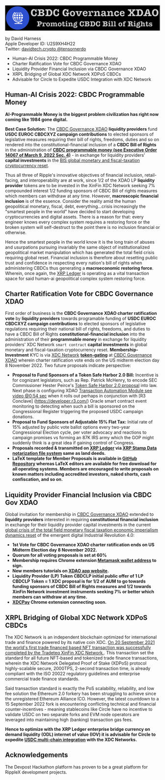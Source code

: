 ![CBDC Governance XDAO Logo](/cbdcgovxdao_logo.png)

by David Harness <br />Apple Developer ID: U2S9XH4H22 <br />Twitter: [davidtech.crypto @tensornerdo](https://twitter.com/tensornerdo)

- Human-AI Crisis 2022:  CBDC Programmable Money
- Charter Ratification Vote for CBDC Governance XDAO
- Liquidity Provider Financial Inclusion via CBDC Governance XDAO
- XRPL Bridging of Global XDC Network XDPoS CBDCs
- Advisable for Circle to Expedite USDC Integration with XDC Network

## Human-AI Crisis 2022: CBDC Programmable Money
**AI-Programmable Money is the biggest problem civilization has right now coming like 1984 gone digital.**

**Best Case Solution:** The [CBDC Governance XDAO](https://worldblockchaincomputer.org) **liquidity providers** fund **USDC EUROC CBDCXYZ campaign contributions** to elected sponsors of legislative measures requiring their  bill of rights, freedoms, duties and so on rendered into the constitutional-financial inclusion of a **CBDC Bill of Rights** in the administration of **[CBDC programmable money (see Executive Order 14067 of March 9, 2022 Sec. 4)](https://www.federalregister.gov/documents/2022/03/14/2022-05471/ensuring-responsible-development-of-digital-assets)** - in exchange for liquidity providers' **capital investments** in the [BIS global monetary and fiscal-taxation cryptocurrency reset](https://www.imf.org/en/Publications/fandd/issues/2022/09/A-foundation-of-trust-Carsten-Frost-Shin). 

Thus all three of Ripple's innovative objectives of financial inclusion, retail-facing, and interoperability are at work, since 1/2 of the XDAO LP **liquidity provider** tokens are to be invested in the XinFin XDC Network seeking 7% compounded interest 1/2 funding sponsors of CBDC Bill of rights measures which members can withdraw at any time. However, **macroscopic financial inclusion** is of the essence. Consider the reality amid the human geopolitical monetary, fiscal, debt, everything...crisis increasingly the "smartest people in the world" have decided to start developing cryptocurrencies and digital assets. There is a reason for that: every engineer knows every complex system requires a restoring force or the broken system will self-destruct to the point there is no inclusion financial or otherwise.

Hence the smartest people in the world know it is the long train of abuses and usurpations pursuing invariably the same object of institutionalized geopolitical market manipulation which has generated the total field crisis requiring global reset. Financial inclusion is therefore about resetting public trust and confidence in respecting every nation's bill of rights when administering CBDCs thus generating a **macroeconomic restoring force**. Wherein, once again, the [XRP Ledger](https://xrpl.org/get-started-using-javascript.html) is operating as a vital transaction space for said human-ai geopolitical complex system restoring force. 

## Charter Ratification Vote for CBDC Governance XDAO
First order of business is the **CBDC Governance XDAO charter ratification vote** by **liquidity providers** towards programable funding of **USDC EUROC CBDCXYZ campaign contributions** to elected sponsors of legislative regulations requiring their national bill of rights, freedoms, and duties to have a CBDC Bill of Rights **constitutional-financial inclusion** into the administration of their **programmable money** in exchange for liquidity providers' XDC Network ```smart contract``` **capital investments** in global monetary and fiscal-taxation cryptocurrency reset. **Membership-Investment** KYC is via [XDC Network](https://explorer.xinfin.network) **[token-gating](https://twitter.com/MonicaLongSF/status/1562107459942039552)** at [CBDC Governance XDAO](https://worldblockchaincomputer.org) wherein charter ratification vote ends on the US midterm election day 8 November 2022. Two future proposals indicate perspective:
- **Proposal to Fund Sponsors of a Token Safe Harbor 2.0 Bill:** Incentive is for cognizant legislators, such as Rep. Patrick McHenry, to encode SEC Commissioner Hester Peirce's [Token Safe Harbor 2.0 proposal](https://www.sec.gov/news/public-statement/peirce-statement-token-safe-harbor-proposal-2.0) into law. Next phase is configuring XDAO [Transaction Automation Module see video @0:54 sec](https://worldblockchaincomputer.org/) when it rolls out perhaps in conjunction with [R3 Conclave] (https://developer.r3.com/) Oracle smart contract event monitoring to detecting when such a bill is sponsored on the Congressional Register triggering the proposed USDC campaign donations.
- **Proposal to Fund Sponsors of Adjustable 15% Flat Tax:** Initial rate of 15% adjusted by public vote ballot options every two-year Congressional Election cycle, per voter advocacy and reactions to campaign promises vs forming an 87K IRS army which the GOP might suddenly think is a great idea if gaining control of Congress. 
- **Proposals recorded & transmitted on [XRP Ledger](https://livenet.xrpl.org) via [XRP Stamp Data notarization file system](https://xrpstamp.com) same as land deeds.**
- **LaTeX template for Member Proposals is available in [GitHub Repository](https://github.com/ehounder/CBDC-Governance-XDAO-Funds-Sponsors-of-CBDC-Bill-of-Rights) whereas LaTeX editors are available for free download for all operating systems. Members are encouraged to write proposals on known matters including accredited investors, naked shorts, cash confiscation, and so on.**

## Liquidity Provider Financial Inclusion via CBDC Gov XDAO
Global invitation for membership in [CBDC Governance XDAO](https://worldblockchaincomputer.org) extended to **liquidity providers** interested in requiring **constitutional financial inclusion** in exchange for their liquidity provider capital investments in the current [global crisis of the total field monetary fiscal taxation economic imperialism dynamics reset](https://www.imf.org/en/Publications/fandd/issues/2022/09/A-foundation-of-trust-Carsten-Frost-Shin) of the emergent digital Industrial Revolution 4.0:
- **1st Vote for CBDC Governance XDAO charter ratification ends on US Midterm Election day 8 November 2022.**
- **Quorum for all voting proposals is set at 60%**
- **Membership requires Chrome extension [Metamask wallet address](https://chrome.google.com/webstore/detail/metamask/nkbihfbeogaeaoehlefnkodbefgpgknn) to sign.**
- **New members tutorials on [XDAO app website](https://www.xdao.app).**
- **Liquidity Provider (LP) Token CBDCLP initial public offer of 1 LP CBDCLP Token = 1 XDC proposal is for 1/2 of AUM to go towards funding sponsors of CBDC Bill of Rights measures and 1/2 towards XinFin Network investment instruments seeking 7% or better which members can withdraw at any time.**
- **[XDCPay](https://chrome.google.com/webstore/detail/xdcpay/bocpokimicclpaiekenaeelehdjllofo) Chrome extension connecting soon.**

## XRPL Bridging of Global XDC Network XDPoS CBDCs
The XDC Network is an independent blockchain optimized for international trade and finance powered by its native coin XDC. [On 20 September 2021 the world's first trade financed based NFT transaction was successfully completed by the Tradeteq XinFin XDC Network.](https://treasury-management.com/news/xinfins-xdc-network-and-tradeteq-launch-worlds-first-trade-finance-based-nft-transaction/). This transaction set the standard for all future NFT-based and tokenized trade finance transactions, wherein the XDC Network Delegated Proof of Stake (XDPoS) protocol highly-scalable secure, 2000TPS, 2-second transaction time, is already compliant with the ISO 20022 regulatory guidelines and enterprise commercial trade finance standards.

Said transaction standard is exactly the PoS scalability, reliability, and low fee solution the Ethereum 2.0 forkery has been struggling to achieve since the unregistered Ethereum Alliance ICO. However, the latest countdown to a 15 September 2022 fork is encountering conflicting technical and financial counter-incentives - meaning stablecoins like Circle have no incentive to validate USDC on two separate forks and EVM node operators are leveraged into maintaining high (banking) transaction gas fees.

**Hence to optimize with the XRP Ledger enterprise bridge currency on demand liquidity (ODL) internet of value (IOV) it is advisable for Circle to expedite [USDC multi-chain integration](https://www.circle.com/en/multichain-usdc) with the XDC Networks.**


## Acknowledgements
The Devpost Hackathon platform has proven to be a great platform for RippleX development projects. 


